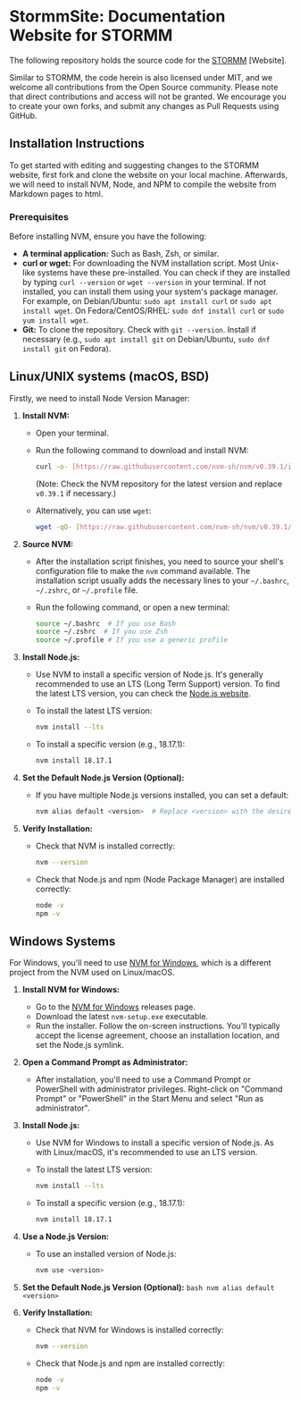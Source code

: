 # StormmSite: Documentation Website for STORMM

The following repository holds the source code for the [STORMM](https://github.com/psivant/stormm) [Website].

Similar to STORMM, the code herein is also licensed under MIT, and we welcome all contributions from the Open Source community. Please note that direct contributions and access will not be granted. We encourage you to create your own forks, and submit any changes as Pull Requests using GitHub.

## Installation Instructions

To get started with editing and suggesting changes to the STORMM website, first fork and clone the website on your local machine. Afterwards, we will need to install NVM, Node, and NPM to compile the website from Markdown pages to html.

### Prerequisites

Before installing NVM, ensure you have the following:

* **A terminal application:** Such as Bash, Zsh, or similar.
* **curl or wget:** For downloading the NVM installation script. Most Unix-like systems have these pre-installed. You can check if they are installed by typing `curl --version` or `wget --version` in your terminal. If not installed, you can install them using your system's package manager. For example, on Debian/Ubuntu: `sudo apt install curl` or `sudo apt install wget`. On Fedora/CentOS/RHEL: `sudo dnf install curl` or `sudo yum install wget`.
* **Git:** To clone the repository. Check with `git --version`. Install if necessary (e.g., `sudo apt install git` on Debian/Ubuntu, `sudo dnf install git` on Fedora).

## Linux/UNIX systems (macOS, BSD)

Firstly, we need to install Node Version Manager:

1.  **Install NVM:**
    * Open your terminal.
    * Run the following command to download and install NVM:

        ```bash
        curl -o- [https://raw.githubusercontent.com/nvm-sh/nvm/v0.39.1/install.sh](https://raw.githubusercontent.com/nvm-sh/nvm/v0.39.1/install.sh) | bash
        ```
        (Note: Check the NVM repository for the latest version and replace `v0.39.1` if necessary.)
    * Alternatively, you can use `wget`:

        ```bash
        wget -qO- [https://raw.githubusercontent.com/nvm-sh/nvm/v0.39.1/install.sh](https://raw.githubusercontent.com/nvm-sh/nvm/v0.39.1/install.sh) | bash
        ```

2.  **Source NVM:**
    * After the installation script finishes, you need to source your shell's configuration file to make the `nvm` command available. The installation script usually adds the necessary lines to your `~/.bashrc`, `~/.zshrc`, or `~/.profile` file.
    * Run the following command, or open a new terminal:

        ```bash
        source ~/.bashrc  # If you use Bash
        source ~/.zshrc  # If you use Zsh
        source ~/.profile # If you use a generic profile
        ```

3.  **Install Node.js:**
    * Use NVM to install a specific version of Node.js. It's generally recommended to use an LTS (Long Term Support) version. To find the latest LTS version, you can check the [Node.js website](https://nodejs.org/).
    * To install the latest LTS version:

        ```bash
        nvm install --lts
        ```
    * To install a specific version (e.g., 18.17.1):

        ```bash
        nvm install 18.17.1
        ```

4.  **Set the Default Node.js Version (Optional):**

    * If you have multiple Node.js versions installed, you can set a default:

        ```bash
        nvm alias default <version>  # Replace <version> with the desired version (e.g., "lts", "18.17.1")
        ```

5.  **Verify Installation:**

    * Check that NVM is installed correctly:

        ```bash
        nvm --version
        ```

    * Check that Node.js and npm (Node Package Manager) are installed correctly:

        ```bash
        node -v
        npm -v
        ```

## Windows Systems

For Windows, you'll need to use [NVM for Windows](https://github.com/coreybutler/nvm-windows), which is a different project from the NVM used on Linux/macOS.

1.  **Install NVM for Windows:**
    * Go to the [NVM for Windows](https://github.com/coreybutler/nvm-windows/releases) releases page.
    * Download the latest `nvm-setup.exe` executable.
    * Run the installer. Follow the on-screen instructions. You'll typically accept the license agreement, choose an installation location, and set the Node.js symlink.

2.  **Open a Command Prompt as Administrator:**
    * After installation, you'll need to use a Command Prompt or PowerShell with administrator privileges. Right-click on "Command Prompt" or "PowerShell" in the Start Menu and select "Run as administrator".

3.  **Install Node.js:**
    * Use NVM for Windows to install a specific version of Node.js. As with Linux/macOS, it's recommended to use an LTS version.
    * To install the latest LTS version:

        ```bash
        nvm install --lts
        ```
    * To install a specific version (e.g., 18.17.1):

        ```bash
        nvm install 18.17.1
        ```

4.  **Use a Node.js Version:**
     * To use an installed version of Node.js:
        ```bash
        nvm use <version>
        ```

5.  **Set the Default Node.js Version (Optional):**
        ```bash
        nvm alias default <version>
        ```

6.  **Verify Installation:**

    * Check that NVM for Windows is installed correctly:

        ```bash
        nvm --version
        ```

    * Check that Node.js and npm are installed correctly:

        ```bash
        node -v
        npm -v
        ```